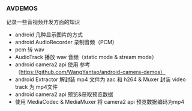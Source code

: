 ### AVDEMOS

记录一些音视频开发方面的知识

* android 几种显示图片的方式
* android AudioRecorder 录制音频（PCM）
* pcm 转 wav
* AudioTrack 播放 wav 音频（static mode & stream mode）
* android camera2 api 使用 参考（https://github.com/WangYantao/android-camera-demos）
* android Extractor 解封装 mp4 文件为 aac 和 h264 & Muxer 封装 video track 为 mp4文件
* android camera2 api 预览&获取预览数据
* 使用 MediaCodec & MediaMuxer 将 camera2 api 预览数据编码为mp4
